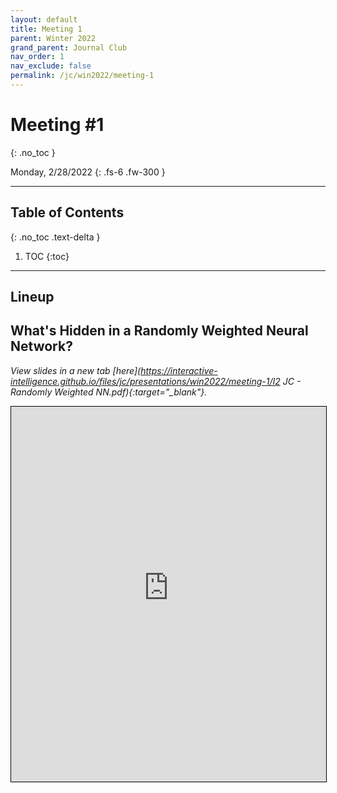```yaml
---
layout: default
title: Meeting 1
parent: Winter 2022
grand_parent: Journal Club
nav_order: 1
nav_exclude: false
permalink: /jc/win2022/meeting-1
---
```


# Meeting #1
{: .no_toc }

Monday, 2/28/2022
{: .fs-6 .fw-300 }

---

## Table of Contents
{: .no_toc .text-delta }

1. TOC
{:toc}

---

## Lineup

## What's Hidden in a Randomly Weighted Neural Network?
*View slides in a new tab [here](https://interactive-intelligence.github.io/files/jc/presentations/win2022/meeting-1/I2 JC - Randomly Weighted NN.pdf){:target="_blank"}.*

<iframe src="https://interactive-intelligence.github.io/files/jc/presentations/win2022/meeting-1/I2 JC - Randomly Weighted NN.pdf" width="100%" height="600" style="border:1px solid black;"></iframe>
